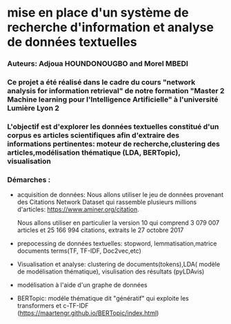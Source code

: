# mise en place d'un système  de recherche d'information et analyse de données textuelles

### Auteurs: Adjoua HOUNDONOUGBO and Morel MBEDI

### Ce projet  a été réalisé dans le cadre du cours "network analysis for information retrieval"  de notre formation "Master 2  Machine learning pour l'Intelligence Artificielle" à l'université Lumière Lyon 2


### L'objectif est d'explorer les données textuelles constitué d'un corpus es articles scientifiques afin d'extraire des informations pertinentes: moteur de recherche,clustering des articles,modélisation thématique (LDA, BERTopic), visualisation

### Démarches :
- acquisition de données:  Nous allons utiliser le jeu de données provenant des Citations Network Dataset qui rassemble plusieurs millions d'articles: https://www.aminer.org/citation.

  Nous allons utiliser en particulier la version 10 qui comprend 3 079 007 articles et 25 166 994 citations, extraits le 27 octobre 2017

- prepocessing de données textuelles: stopword, lemmatisation,matrice documents terms(TF, TF-IDF, Doc2vec,etc)

- Visualisation et analyse: clustering de documents(tokens),LDA( modèle de modélisation thématique), visulisation des résultats (pyLDAvis)
- modélisation à l'aide d'un graphe de données
- BERTopic: modéle thématique  dit "génératif" qui exploite les transformers et c-TF-IDF (https://maartengr.github.io/BERTopic/index.html)
